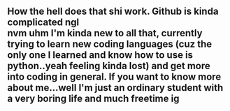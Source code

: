 ## How the hell does that shi work. Github is kinda complicated ngl <br/> nvm uhm I'm kinda new to all that, currently trying to learn new coding languages (cuz the only one I learned and know how to use is python..yeah feeling kinda lost) and get more into coding in general. If you want to know more about me...well I'm just an ordinary student with a very boring life and much freetime ig
<br/> 





<!---
offlineneko/offlineneko is a ✨ special ✨ repository because its `README.md` (this file) appears on your GitHub profile.
You can click the Preview link to take a look at your changes.
--->

